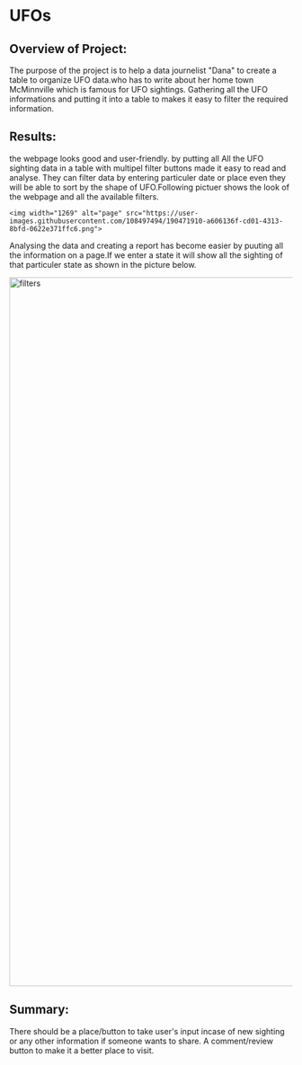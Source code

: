 # UFOs

## Overview of Project:
The purpose of the project is to help a data journelist "Dana" to create a table to organize UFO data.who has to write about her home town McMinnville which is famous for UFO sightings.
Gathering all the UFO informations and putting it into a table to makes it easy to filter the required information. 


## Results:
the webpage looks good and user-friendly.
by putting all All the UFO sighting data in a table with multipel filter buttons made it easy to read and analyse.
    They can filter data by entering particuler date or place even they will be able to sort by the shape of UFO.Following pictuer shows the look of the webpage and all the available filters.
    
    <img width="1269" alt="page" src="https://user-images.githubusercontent.com/108497494/190471910-a606136f-cd01-4313-8bfd-0622e371ffc6.png">

Analysing the data and creating a report has become easier by puuting all the information on a page.If we enter a state it will show all the sighting of that particuler state as shown in the picture below.

<img width="1262" alt="filters" src="https://user-images.githubusercontent.com/108497494/190472406-dbf45f7c-7842-4d66-a58a-9705e267e059.png">


## Summary:
There should be a place/button to take user's input incase of new sighting or any other information if someone wants to share.
A comment/review button to make it a better place to visit.
